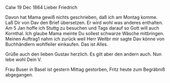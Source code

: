  Calw 19 Dec 1864
Lieber Friedrich

Davon hat Mama gewiß nichts geschrieben, daß ich am Montag komme. Laß Dir von Dav den Brief übersetzen. Er wird wohl was anderes enthalten. Am 5 Jan hoffe ich Stuttg zu besuchen und Tags darauf so Gott will auch Kornthal. Ich glaube Mama meinte Du sollest schwarze Wäsche mitbringen. 
Meinen Auftrag1 nahm ich zurück weil Herr Weitbr mir sagte Dav könne von Buchhändlern wohlfeiler einkaufen. Das ist Alles.

Grüße auch den lieben Gustav herzlich. Es gilt aber den andern auch. 
 Nun lebe wohl
 Dein V.

Frau Buser in Basel ist gestern Mittag gestorben, Fritz heute zum Begräbniß abgegangen.

